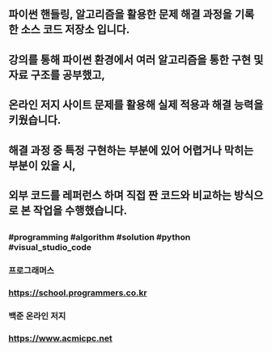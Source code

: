 ##
## 파이썬 핸들링, 알고리즘을 활용한 문제 해결 과정을 기록한 소스 코드 저장소 입니다.
## 강의를 통해 파이썬 환경에서 여러 알고리즘을 통한 구현 및 자료 구조를 공부했고,
## 온라인 저지 사이트 문제를 활용해 실제 적용과 해결 능력을 키웠습니다.
## 해결 과정 중 특정 구현하는 부분에 있어 어렵거나 막히는 부분이 있을 시,
## 외부 코드를 레퍼런스 하며 직접 짠 코드와 비교하는 방식으로 본 작업을 수행했습니다.
##
### #programming #algorithm #solution #python #visual_studio_code
### 프로그래머스
### https://school.programmers.co.kr
### 백준 온라인 저지
### https://www.acmicpc.net
##
